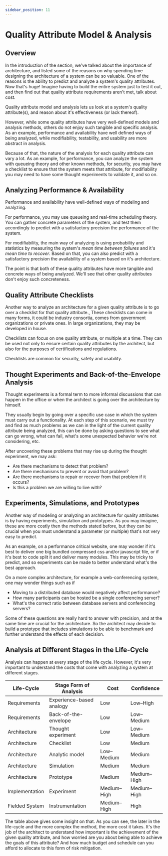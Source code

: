 ```yaml
---
sidebar_position: 11
---
```


# Quality Attribute Model & Analysis

## Overview

In the introduction of the section, we've talked about the importance of architecture, and listed some of the reasons on why spending time designing the architecture of a system can be so valuable. One of the reasons is the ability to predict and analyze a system's quality attributes. Now that's huge! Imagine having to build the entire system just to test it out, and then find out that quality attribute requirements aren't met, talk about cost.

Quality attribute model and analysis lets us look at a system's quality attribute(s), and reason about it's effectiveness (or lack thereof).

However, while some quality attributes have very well-defined models and analysis methods, others do not enjoy such tangible and specific analysis. As an example, performance and availability have well defined ways of being analyzed, while modifiability, testability, and usability are more abstract in analysis.

Because of that, the nature of the analysis for each quality attribute can vary a lot. As an example, for performance, you can analyze the system with queueing theory and other known methods, for security, you may have a checklist to ensure that the system meets that attribute, for modifiability you may need to have some thought experiments to validate it, and so on.

## Analyzing Performance & Availability

Performance and availability have well-defined ways of modeling and analyzing.

For performance, you may use queueing and real-time scheduling theory. You can gather concrete parameters of the system, and test them accordingly to predict with a satisfactory precision the performance of the system.

For modifiability, the main way of analyzing is using probability and statistics by measuring the system's _mean time between failures_ and it's _mean time to recover_. Based on that, you can also predict with a satisfactory precision the availability of a system based on it's architecture.

The point is that both of these quality attributes have more tangible and concrete ways of being analyzed. We'll see that other quality attributes don't enjoy such concreteness.

## Quality Attribute Checklists

Another way to analyze an architecture for a given quality attribute is to go over a checklist for that quality attribute., These checklists can come in many forms, it could be industry consortia, comes from government organizations or private ones. In large organizations, they may be developed in house.

Checklists can focus on one quality attribute, or multiple at a time. They can be used not only to ensure certain quality attributes by the architect, but also for the purposes of certifications and regulations.

Checklists are common for security, safety and usability.

## Thought Experiments and Back-of-the-Envelope Analysis

Thought experiments is a formal term to more informal discussions that can happen in the office or when the architect is going over the architecture by himself.

They usually begin by going over a specific use case in which the system must carry out a functionality. At each step of this scenario, we must try and find as much problems as we can in the light of the current quality attribute being analyzed, this can be done by asking questions to see what can go wrong, what can fail, what's some unexpected behavior we're not considering, etc.

After uncovering these problems that may rise up during the thought experiment, we may ask:

- Are there mechanisms to detect that problem?
- Are there mechanisms to prevent or avoid that problem?
- Are there mechanisms to repair or recover from that problem if it occurs?
- Is this a problem we are willing to live with?

## Experiments, Simulations, and Prototypes

Another way of modeling or analyzing an architecture for quality attributes is by having experiments, simulation and prototypes. As you may imagine, these are more costly then the methods stated before, but they can be crucial when you must understand a parameter (or multiple) that's not very easy to predict.

As an example, on a performance critical website, one may wonder if it's best to deliver one big bundled compressed css and/or javascript file, or if it's best to code split it and deliver many modules. This may be tricky to predict, and so experiments can be made to better understand what's the best approach.

On a more complex architecture, for example a web-conferencing system, one may wonder things such as if

- Moving to a distributed database would negatively affect performance?
- How many participants can be hosted be a single conferencing server?
- What's the correct ratio between database servers and conferencing servers?

Some of these questions are really hard to answer with precision, and at the same time are crucial for the architecture. So the architect may decide to build a prototype that includes simulations to be able to benchmark and further understand the effects of each decision.

## Analysis at Different Stages in the Life-Cycle

Analysis can happen at every stage of the life cycle. However, it's very important to understand the costs that come with analyzing a system at different stages.

| Life-Cycle     | Stage Form of Analysis   | Cost        | Confidence  |
| -------------- | ------------------------ | ----------- | ----------- |
| Requirements   | Experience-based analogy | Low         | Low–High    |
| Requirements   | Back-of-the-envelope     | Low         | Low–Medium  |
| Architecture   | Thought experiment       | Low         | Low–Medium  |
| Architecture   | Checklist                | Low         | Medium      |
| Architecture   | Analytic model           | Low–Medium  | Medium      |
| Architecture   | Simulation               | Medium      | Medium      |
| Architecture   | Prototype                | Medium      | Medium–High |
| Implementation | Experiment               | Medium–High | Medium–High |
| Fielded System | Instrumentation          | Medium–High | High        |

The table above gives some insight on that. As you can see, the later in the life-cycle and the more complex the method, the more cost it takes. It's the job of the architect to understand how important is the achievement of the given quality attribute, and how worried are you about being able to achieve the goals of this attribute? And how much budget and schedule can you afford to allocate to this form of risk mitigation.
